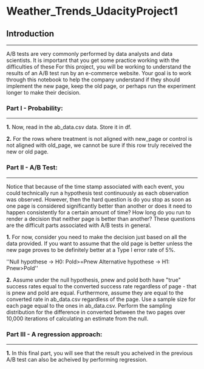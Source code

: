 # Weather_Trends_UdacityProject1

## Introduction
----------------------------
A/B tests are very commonly performed by data analysts and data scientists. It is important that you get some practice working with the difficulties of these
For this project, you will be working to understand the results of an A/B test run by an e-commerce website.
Your goal is to work through this notebook to help the company understand if they should implement the new page, keep the old page, or perhaps run the experiment longer to make their decision.

### Part I - Probability:
----------------------------
**1.** Now, read in the ab_data.csv data. Store it in df. 

**2.** For the rows where treatment is not aligned with new_page or control is not aligned with old_page, we cannot be sure if this row truly received the new or old page.

### Part II - A/B Test:
----------------------------
Notice that because of the time stamp associated with each event, you could technically run a hypothesis test continuously as each observation was observed.
However, then the hard question is do you stop as soon as one page is considered significantly better than another or does it need to happen consistently for a certain amount of time? How long do you run to render a decision that neither page is better than another?
These questions are the difficult parts associated with A/B tests in general.

**1.** For now, consider you need to make the decision just based on all the data provided. 
If you want to assume that the old page is better unless the new page proves to be definitely better at a Type I error rate of 5%.

''Null hypothese -> H0: Pold>=Pnew
Alternative hypothese -> H1: Pnew>Pold''

**2.** Assume under the null hypothesis,  pnew and pold both have "true" success rates equal to the converted success rate regardless of page - that is pnew and  pold
are equal. Furthermore, assume they are equal to the converted rate in ab_data.csv regardless of the page. Use a sample size for each page equal to the ones in ab_data.csv. 
Perform the sampling distribution for the difference in converted between the two pages over 10,000 iterations of calculating an estimate from the null. 

### Part III - A regression approach:
----------------------------
**1.** In this final part, you will see that the result you acheived in the previous A/B test can also be acheived by performing regression.



